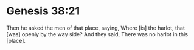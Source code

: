 # Genesis 38:21

Then he asked the men of that place, saying, Where [is] the harlot, that [was] openly by the way side? And they said, There was no harlot in this [place].